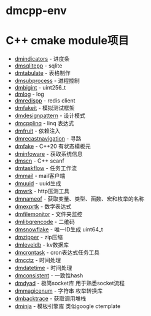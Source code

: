 # dmcpp-env


# C++ cmake module项目

- [dmindicators](https://github.com/brinkqiang/dmindicators)                - 进度条
- [dmsqlitepp](https://github.com/brinkqiang/dmsqlitepp)                    - sqlite
- [dmtabulate](https://github.com/brinkqiang/dmtabulate)                    - 表格制作
- [dmsubprocess](https://github.com/brinkqiang/dmsubprocess)                - 进程控制
- [dmbigint](https://github.com/brinkqiang/dmbigint)                        - uint256_t
- [dmlog](https://github.com/brinkqiang/dmlog)                              - log
- [dmredispp](https://github.com/brinkqiang/dmredispp)                      - redis client
- [dmfakeit](https://github.com/brinkqiang/dmfakeit)                        - 模拟测试框架
- [dmdesignpattern](https://github.com/brinkqiang/dmdesignpattern)          - 设计模式
- [dmcpplinq](https://github.com/brinkqiang/dmcpplinq)                      - linq 表达式
- [dmfruit](https://github.com/brinkqiang/dmfruit)                          - 依赖注入
- [dmrecastnavigation](https://github.com/brinkqiang/dmrecastnavigation)    - 寻路
- [dmfake](https://github.com/brinkqiang/dmfake)                            - C++20 有状态模板元
- [dminfoware](https://github.com/brinkqiang/dminfoware)                    - 获取系统信息
- [dmscn](https://github.com/brinkqiang/dmscn)                              - C++ scanf 
- [dmtaskflow](https://github.com/brinkqiang/dmtaskflow)                    - 任务工作流
- [dmmail](https://github.com/brinkqiang/dmmail)                            - mail客户端
- [dmuuid](https://github.com/brinkqiang/dmuuid)                            - uuid生成
- [dmwrk](https://github.com/brinkqiang/dmwrk)                              - http压测工具
- [dmnameof](https://github.com/brinkqiang/dmnameof)                        - 获取变量、类型、函数、宏和枚举的名称
- [dmexprtk](https://github.com/brinkqiang/dmexprtk)                        - 数学表达式
- [dmfilemonitor](https://github.com/brinkqiang/dmfilemonitor)              - 文件夹监控
- [dmlibqrencode](https://github.com/brinkqiang/dmlibqrencode)              - 二维码
- [dmsnowflake](https://github.com/brinkqiang/dmsnowflake)                  - 唯一ID生成 uint64_t
- [dmzipper](https://github.com/brinkqiang/dmzipper)                        - zip压缩
- [dmleveldb](https://github.com/brinkqiang/dmleveldb)                      - kv数据库
- [dmcrontask](https://github.com/brinkqiang/dmcrontask)                    - cron表达式任务工具
- [dmcctz](https://github.com/brinkqiang/dmcctz)                            - 时间处理
- [dmdatetime](https://github.com/brinkqiang/dmdatetime)                    - 时间处理
- [dmconsistent](https://github.com/brinkqiang/dmconsistent)                - 一致性hash
- [dmdyad](https://github.com/brinkqiang/dmdyad)                            - 极简socket库 用于熟悉socket流程
- [dmmagicenum](https://github.com/brinkqiang/dmmagicenum)                  - 字符串 枚举转换库
- [dmbacktrace](https://github.com/brinkqiang/dmbacktrace)                  - 获取调用堆栈
- [dminja](https://github.com/brinkqiang/dminja)                            - 模板引擎库 类似google ctemplate
